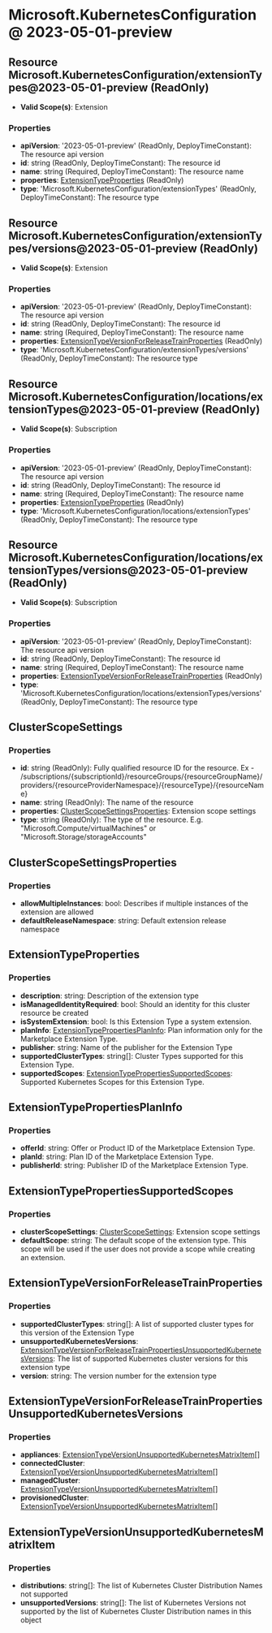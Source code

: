 # Microsoft.KubernetesConfiguration @ 2023-05-01-preview

## Resource Microsoft.KubernetesConfiguration/extensionTypes@2023-05-01-preview (ReadOnly)
* **Valid Scope(s)**: Extension
### Properties
* **apiVersion**: '2023-05-01-preview' (ReadOnly, DeployTimeConstant): The resource api version
* **id**: string (ReadOnly, DeployTimeConstant): The resource id
* **name**: string (Required, DeployTimeConstant): The resource name
* **properties**: [ExtensionTypeProperties](#extensiontypeproperties) (ReadOnly)
* **type**: 'Microsoft.KubernetesConfiguration/extensionTypes' (ReadOnly, DeployTimeConstant): The resource type

## Resource Microsoft.KubernetesConfiguration/extensionTypes/versions@2023-05-01-preview (ReadOnly)
* **Valid Scope(s)**: Extension
### Properties
* **apiVersion**: '2023-05-01-preview' (ReadOnly, DeployTimeConstant): The resource api version
* **id**: string (ReadOnly, DeployTimeConstant): The resource id
* **name**: string (Required, DeployTimeConstant): The resource name
* **properties**: [ExtensionTypeVersionForReleaseTrainProperties](#extensiontypeversionforreleasetrainproperties) (ReadOnly)
* **type**: 'Microsoft.KubernetesConfiguration/extensionTypes/versions' (ReadOnly, DeployTimeConstant): The resource type

## Resource Microsoft.KubernetesConfiguration/locations/extensionTypes@2023-05-01-preview (ReadOnly)
* **Valid Scope(s)**: Subscription
### Properties
* **apiVersion**: '2023-05-01-preview' (ReadOnly, DeployTimeConstant): The resource api version
* **id**: string (ReadOnly, DeployTimeConstant): The resource id
* **name**: string (Required, DeployTimeConstant): The resource name
* **properties**: [ExtensionTypeProperties](#extensiontypeproperties) (ReadOnly)
* **type**: 'Microsoft.KubernetesConfiguration/locations/extensionTypes' (ReadOnly, DeployTimeConstant): The resource type

## Resource Microsoft.KubernetesConfiguration/locations/extensionTypes/versions@2023-05-01-preview (ReadOnly)
* **Valid Scope(s)**: Subscription
### Properties
* **apiVersion**: '2023-05-01-preview' (ReadOnly, DeployTimeConstant): The resource api version
* **id**: string (ReadOnly, DeployTimeConstant): The resource id
* **name**: string (Required, DeployTimeConstant): The resource name
* **properties**: [ExtensionTypeVersionForReleaseTrainProperties](#extensiontypeversionforreleasetrainproperties) (ReadOnly)
* **type**: 'Microsoft.KubernetesConfiguration/locations/extensionTypes/versions' (ReadOnly, DeployTimeConstant): The resource type

## ClusterScopeSettings
### Properties
* **id**: string (ReadOnly): Fully qualified resource ID for the resource. Ex - /subscriptions/{subscriptionId}/resourceGroups/{resourceGroupName}/providers/{resourceProviderNamespace}/{resourceType}/{resourceName}
* **name**: string (ReadOnly): The name of the resource
* **properties**: [ClusterScopeSettingsProperties](#clusterscopesettingsproperties): Extension scope settings
* **type**: string (ReadOnly): The type of the resource. E.g. "Microsoft.Compute/virtualMachines" or "Microsoft.Storage/storageAccounts"

## ClusterScopeSettingsProperties
### Properties
* **allowMultipleInstances**: bool: Describes if multiple instances of the extension are allowed
* **defaultReleaseNamespace**: string: Default extension release namespace

## ExtensionTypeProperties
### Properties
* **description**: string: Description of the extension type
* **isManagedIdentityRequired**: bool: Should an identity for this cluster resource be created
* **isSystemExtension**: bool: Is this Extension Type a system extension.
* **planInfo**: [ExtensionTypePropertiesPlanInfo](#extensiontypepropertiesplaninfo): Plan information only for the Marketplace Extension Type.
* **publisher**: string: Name of the publisher for the Extension Type
* **supportedClusterTypes**: string[]: Cluster Types supported for this Extension Type.
* **supportedScopes**: [ExtensionTypePropertiesSupportedScopes](#extensiontypepropertiessupportedscopes): Supported Kubernetes Scopes for this Extension Type.

## ExtensionTypePropertiesPlanInfo
### Properties
* **offerId**: string: Offer or Product ID of the Marketplace Extension Type.
* **planId**: string: Plan ID of the Marketplace Extension Type.
* **publisherId**: string: Publisher ID of the Marketplace Extension Type.

## ExtensionTypePropertiesSupportedScopes
### Properties
* **clusterScopeSettings**: [ClusterScopeSettings](#clusterscopesettings): Extension scope settings
* **defaultScope**: string: The default scope of the extension type. This scope will be used if the user does not provide a scope while creating an extension.

## ExtensionTypeVersionForReleaseTrainProperties
### Properties
* **supportedClusterTypes**: string[]: A list of supported cluster types for this version of the Extension Type
* **unsupportedKubernetesVersions**: [ExtensionTypeVersionForReleaseTrainPropertiesUnsupportedKubernetesVersions](#extensiontypeversionforreleasetrainpropertiesunsupportedkubernetesversions): The list of supported Kubernetes cluster versions for this extension type
* **version**: string: The version number for the extension type

## ExtensionTypeVersionForReleaseTrainPropertiesUnsupportedKubernetesVersions
### Properties
* **appliances**: [ExtensionTypeVersionUnsupportedKubernetesMatrixItem](#extensiontypeversionunsupportedkubernetesmatrixitem)[]
* **connectedCluster**: [ExtensionTypeVersionUnsupportedKubernetesMatrixItem](#extensiontypeversionunsupportedkubernetesmatrixitem)[]
* **managedCluster**: [ExtensionTypeVersionUnsupportedKubernetesMatrixItem](#extensiontypeversionunsupportedkubernetesmatrixitem)[]
* **provisionedCluster**: [ExtensionTypeVersionUnsupportedKubernetesMatrixItem](#extensiontypeversionunsupportedkubernetesmatrixitem)[]

## ExtensionTypeVersionUnsupportedKubernetesMatrixItem
### Properties
* **distributions**: string[]: The list of Kubernetes Cluster Distribution Names not supported
* **unsupportedVersions**: string[]: The list of Kubernetes Versions not supported by the list of Kubernetes Cluster Distribution names in this object

